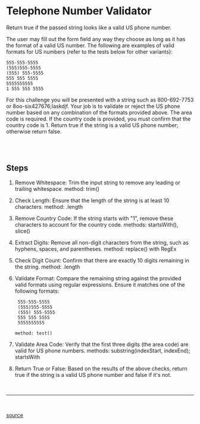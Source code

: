 # Telephone Number Validator

Return true if the passed string looks like a valid US phone number.

The user may fill out the form field any way they choose as long as it has the format of a valid US number. The following are examples of valid formats for US numbers (refer to the tests below for other variants):

    555-555-5555
    (555)555-5555
    (555) 555-5555
    555 555 5555
    5555555555
    1 555 555 5555

For this challenge you will be presented with a string such as 800-692-7753 or 8oo-six427676;laskdjf. Your job is to validate or reject the US phone number based on any combination of the formats provided above. The area code is required. If the country code is provided, you must confirm that the country code is 1. Return true if the string is a valid US phone number; otherwise return false.


<br><br>

## Steps

1. Remove Whitespace: Trim the input string to remove any leading or trailing whitespace.
   method: trim()

2. Check Length: Ensure that the length of the string is at least 10 characters.
   method: .length

3. Remove Country Code: If the string starts with "1", remove these characters to account for the country code.
   methods: startsWith(), slice()

4. Extract Digits: Remove all non-digit characters from the string, such as hyphens, spaces, and parentheses.
   method: replace() with RegEx

5. Check Digit Count: Confirm that there are exactly 10 digits remaining in the string.
   method: .length

6. Validate Format: Compare the remaining string against the provided valid formats using regular expressions. Ensure it matches one of the following formats:

        555-555-5555
        (555)555-5555
        (555) 555-5555
        555 555 5555
        5555555555


   `method: test()`

7. Validate Area Code: Verify that the first three digits (the area code) are valid for US phone numbers.
   methods: substring(indexStart, indexEnd); startsWith

8. Return True or False: Based on the results of the above checks, return true if the string is a valid US phone number and false if it's not.

<br><hr><br>

[source](https://www.freecodecamp.org/learn/javascript-algorithms-and-data-structures/javascript-algorithms-and-data-structures-projects/telephone-number-validator)